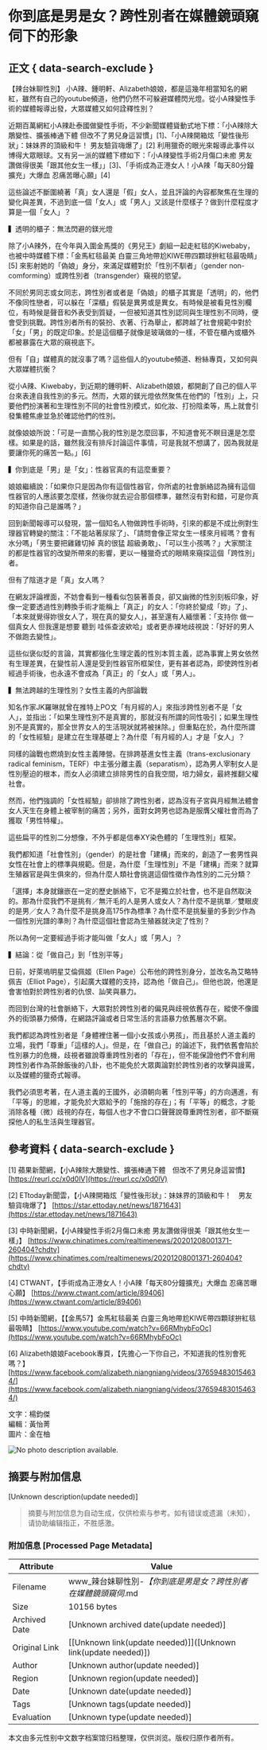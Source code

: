 # 你到底是男是女？跨性別者在媒體鏡頭窺伺下的形象

## 正文 { data-search-exclude }


【辣台妹聊性別】 小A辣、鍾明軒、Alizabeth娘娘，都是這幾年相當知名的網紅，雖然有自己的youtube頻道，他們仍然不可躲避媒體閃光燈。從小A辣變性手術的媒體報導出發，大眾媒體又如何詮釋性別？

近期百萬網紅小A辣赴泰國做變性手術，不少新聞媒體聳動式地下標：「小A辣除大鵰變性、擴張棒通下體 但改不了男兒身這習慣」\[1\]、「小A辣開箱炫「變性後形狀」：妹妹界的頂級和牛！ 男友驗貨嗨爆了」\[2\] 利用獵奇的眼光來報導此事件以博得大眾眼球。又有另一派的媒體下標如下：「小A辣變性手術2月傷口未癒 男友讚做得很美「跟其他女生一樣」」\[3\]、「手術成為正港女人！小A辣「每天80分鐘擴充」大爆血 忍痛苦曝心願」\[4\]

這些論述不斷圍繞著「真」女人還是「假」女人，並且評論的內容都聚焦在生理的變化與差異，不過到底一個「女人」或「男人」又該是什麼樣子？做到什麼程度才算是一個「女人」？

▍透明的櫃子：無法閃避的鎂光燈

除了小A辣外，在今年與入圍金馬獎的《男兒王》劇組一起走紅毯的Kiwebaby，也被中時媒體下標：「金馬紅毯最美 白靈三角地帶尬KIWE帶四顆球拚紅毯最吸睛」\[5\] 來影射她的「偽娘」身分，來滿足媒體對於「性別不馴者」（gender non-comforming）或跨性別者（transgender）窺視的慾望。

不同於男同志或女同志，跨性別者或者是「偽娘」的櫃子其實是「透明」的，他們不像同性戀者，可以躲在「深櫃」假裝是異男或是異女。有時候是被看見性別欄位，有時候是聲音和外表受到質疑，一但被知道其性別認同與生理性別不同時，便會受到挑戰。跨性別者所有的裝扮、衣著、行為舉止，都跨越了社會規範中對於「女」「男」的既定印象。於是這個櫃子就像是玻璃做的一樣，不管在櫃內或櫃外都被暴露在大眾的窺視底下。

但有「自」媒體真的就沒事了嗎？這些個人的youtube頻道、粉絲專頁，又如何與大眾媒體抗衡？

從小A辣、Kiwebaby，到近期的鍾明軒、Alizabeth娘娘，都開創了自己的個人平台來表達自我性別的多元。然而，大眾的鎂光燈依然聚焦在他們的「性別」上，只要他們扮演著和生理性別不同的社會性別模式，如化妝、打扮陰柔等，馬上就會引發集體焦慮並急於確認他們的性別。

就像娘娘所說：「可是一直關心我的性別是怎麼回事，不知道會死不瞑目還是怎麼樣。如果是的話，雖然我沒有排斥討論這件事情，可是我就不想講了，因為我就是要讓你死的痛苦一點。」\[6\]

▍你到底是「男」是「女」：性器官真的有這麼重要？

娘娘繼續說：「如果你只是因為你有這個性器官，你所處的社會脈絡認為擁有這個性器官的人應該要怎麼樣，然後你就去迎合那個標準，雖然沒有對和錯，可是你真的知道你自己是誰嗎？」

回到新聞報導可以發現，當一個知名人物做跨性手術時，引來的都是不成比例對生理器官轉變的關注：「不能站著尿尿了」、「請問會像正常女生一樣來月經嗎？會有水分嗎」「男生要把雞雞切掉 真的很猛 超級勇敢」、「可以生小孩嗎？」大家關注的都是性器官的改變所帶來的影響，更以一種獵奇式的眼睛來窺探這個「跨性別」者。

但有了陰道才是「真」女人嗎？

在網友評論裡面，不妨會看到一種看似包裝著善良，卻又幽微的性別刻板印象，好像一定要透過性別轉換手術才能稱上「真正」的女人：「你終於變成「妳」了」、「本來就覺得妳很女人了，現在真的變女人」，甚至還有人緬懷著：「支持你 做一個真女人 但我還是想要 聽到 哇係查波欸哈」或者更赤裸地歧視說：「好好的男人不做跑去變性」。

這些似褒似貶的言論，其實都強化生理定義的性別本質主義，認為事實上男女依然有生理差異，在變性前人還是受到性器官所框架住，更有甚者認為，即使跨性別者經過手術後，也永遠不會成為「真正」的「女人」或「男人」。

▍無法跨越的生理性別？女性主義的內部論戰

知名作家JK羅琳就曾在推特上PO文「有月經的人」來指涉跨性別者不是「女人」，並指出：「如果生理性別不是真實的，那就沒有所謂的同性吸引；如果生理性別不是真實的，那全世界女人的生活現狀就將被抹除。」但重點在於，為什麼所謂的「女性經驗」是建立在生理基礎上？為什麼「有月經的人」才是「女人」？

同樣的論戰也燃燒到女性主義陣營。在排跨基進女性主義（trans-exclusionary radical feminism，TERF）中主張分離主義（separatism），認為男人宰制女人是性別壓迫的根本，而女人必須建立排除男性的自我空間，培力婦女，最終推翻父權社會。

然而，他們強調的「女性經驗」卻排除了跨性別者，認為沒有子宮與月經無法體會女人天生在身體上被宰制的痛苦；另外，面對女跨男也認為是服膺父權社會而為了獲取「男性特權」。

這些扁平的性別二分想像，不外乎都是信奉XY染色體的「生理性別」框架。

我們都知道「社會性別」（gender）的是社會「建構」而來的，創造了一套男性與女性在社會上的標準與規範。但是，為什麼「生理性別」不是「建構」而來？就算生殖器官是與生俱來的，但為什麼人類社會挑選這個性徵作為性別的二元分類？

「選擇」本身就鑲嵌在一定的歷史脈絡下，它不是獨立於社會，也不是自然取決的。那為什麼我們不是挑有／無汗毛的人是男人或女人？為什麼不是挑單／雙眼皮的是男／女人？為什麼不是挑身高175作為標準？為什麼不是挑髮量的多到少作為一個性別光譜的準則？為什麼這個社會認為生殖器就決定了性別？

所以為何一定要經過手術才能叫做「女人」或「男人」？

▍結論：從「做自己」到「性別平等」

日前，好萊塢明星艾倫佩姬（Ellen Page）公布他的跨性別身分，並改名為艾略特佩吉（Elliot Page），引起廣大媒體的支持，認為他「做自己」。但他也說，他還是會害怕對於跨性別者的仇恨、訕笑與暴力。

而回到台灣的社會脈絡下，大眾對於跨性別者的偏見與歧視依舊存在，縱使不像國外的街頭暴力頻傳，在網路評論或者日常生活的言語暴力依舊層次不窮。

我們都認為跨性別者是「身體裡住著一個小女孩或小男孩」，而且基於人道主義的立場，我們「尊重」「這樣的人」。但是，在「做自己」的論述下，我們依舊會陷於性別暴力的危機，歧視者雖說尊重跨性別者的「存在」，但不能保證他們不會利用跨性別者作為茶餘飯後的八卦，也不能免於大眾輿論對於跨性別者的攻擊與謾罵，以及媒體的獵奇式報導。

我們必須思考著，在人道主義的王國外，必須朝向著「性別平等」的方向邁進，有「平等」的思維，才能免於大眾給予的「施捨的存在」；有「平等」的概念，才能消除各種（微）歧視的存在，每個人也才不會口口聲聲說尊重跨性別者，卻不斷窺探他人的私生活與生理器官。

## 參考資料 { data-search-exclude }

\[1\] 蘋果新聞網，【小A辣除大鵰變性、擴張棒通下體　但改不了男兒身這習慣】 [https://reurl.cc/x0d0lV](https://reurl.cc/x0d0lV)

\[2\] ETtoday新聞雲，【小A辣開箱炫「變性後形狀」：妹妹界的頂級和牛！　男友驗貨嗨爆了】 [https://star.ettoday.net/news/1871643](https://star.ettoday.net/news/1871643)

\[3\] 中時新聞網，【小A辣變性手術2月傷口未癒 男友讚做得很美「跟其他女生一樣」】 [https://www.chinatimes.com/realtimenews/20201208001371-260404?chdtv](https://www.chinatimes.com/realtimenews/20201208001371-260404?chdtv)

\[4\] CTWANT，【手術成為正港女人！小A辣「每天80分鐘擴充」大爆血 忍痛苦曝心願】 [https://www.ctwant.com/article/89406](https://www.ctwant.com/article/89406)

\[5\] 中時新聞網，【【金馬57】金馬紅毯最美 白靈三角地帶尬KIWE帶四顆球拚紅毯最吸睛】 [https://www.youtube.com/watch?v=66RMhybFoOc](https://www.youtube.com/watch?v=66RMhybFoOc)

\[6\] Alizabeth娘娘Facebook專頁，【先擔心一下你自己，不知道我的性別會死嗎？】 [https://www.facebook.com/alizabeth.niangniang/videos/376594830154634/](https://www.facebook.com/alizabeth.niangniang/videos/376594830154634/)

文字：楊鈞傑  
編輯：黃怡菁  
圖片：金在柚  

![No photo description available.](https://scontent-sjc3-1.xx.fbcdn.net/v/t1.6435-9/133467962_803870667011359_7301060065736100399_n.png?stp=dst-png_p526x296&_nc_cat=107&ccb=1-7&_nc_sid=127cfc&_nc_ohc=CvbrKQkD50MQ7kNvgGKd61R&_nc_zt=23&_nc_ht=scontent-sjc3-1.xx&_nc_gid=AsB7QPc-3fI5rYHTQv2MfDS&oh=00_AYB7ckZNrO0xSpJ7SNnAa0DwjHfZkhJhcqtA-CtwJ_nSCw&oe=67ADE1A4)
<!-- tcd_original_link https://www.facebook.com/TaimeiGenderBar/posts/%E4%BD%A0%E5%88%B0%E5%BA%95%E6%98%AF%E7%94%B7%E6%98%AF%E5%A5%B3%E8%B7%A8%E6%80%A7%E5%88%A5%E8%80%85%E5%9C%A8%E5%AA%92%E9%AB%94%E9%8F%A1%E9%A0%AD%E7%AA%BA%E4%BC%BA%E4%B8%8B%E7%9A%84%E5%BD%A2%E8%B1%A1%E5%B0%8Fa%E8%BE%A3%E9%8D%BE%E6%98%8E%E8%BB%92alizabeth%E5%A8%98%E5%A8%98%E9%83%BD%E6%98%AF%E9%80%99%E5%B9%BE%E5%B9%B4%E7%9B%B8%E7%95%B6%E7%9F%A5%E5%90%8D%E7%9A%84%E7%B6%B2%E7%B4%85%E9%9B%96%E7%84%B6%E6%9C%89%E8%87%AA%E5%B7%B1%E7%9A%84youtube%E9%A0%BB%E9%81%93%E4%BB%96%E5%80%91%E4%BB%8D%E7%84%B6%E4%B8%8D%E5%8F%AF%E8%BA%B2%E9%81%BF%E5%AA%92%E9%AB%94%E9%96%83%E5%85%89%E7%87%88%E5%BE%9E/803870737011352/ -->


## 摘要与附加信息

<!-- tcd_abstract -->
[Unknown description(update needed)]
<!-- tcd_abstract_end -->

> 摘要与附加信息为自动生成，仅供检索与参考。如有错误或遗漏（未知），请协助编辑指正，不胜感激。

### 附加信息 [Processed Page Metadata]

| Attribute       | Value                                  |
|-----------------|----------------------------------------|
| Filename        | www_辣台妹聊性別-_【你到底是男是女？跨性別者在媒體鏡頭窺伺_.md                             |
| Size            | 10156 bytes                           |
| Archived Date   | [Unknown archived date(update needed)]                             |
| Original Link   | [[Unknown link(update needed)]]([Unknown link(update needed)])                       |
| Author          | [Unknown author(update needed)]                               |
| Region          | [Unknown region(update needed)]                               |
| Date            | [Unknown date(update needed)]                                 |
| Tags            | [Unknown tags(update needed)]                                 |
| Evaluation            | [Unknown type(update needed)]                                 |
<!-- tcd_table_end -->

本文由多元性别中文数字档案馆归档整理，仅供浏览。版权归原作者所有。

